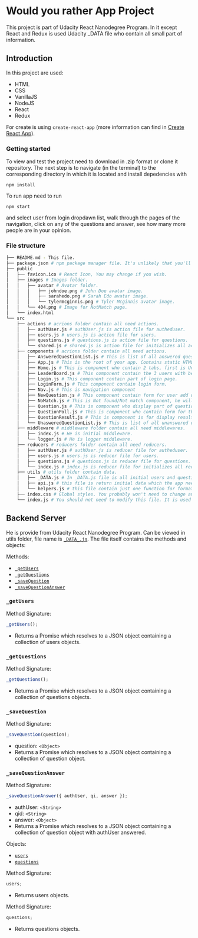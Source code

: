 # Would you rather App Project

This project is part of Udacity React Nanodegree Program. In it except React and Redux is used Udacity \_DATA file who contain all small part of information.

## Introduction

In this project are used:

- HTML
- CSS
- VanillaJS
- NodeJS
- React
- Redux

For create is using `create-react-app` (more information can find in [Create React App](https://github.com/facebookincubator/create-react-app)).

### Getting started

To view and test the project need to download in .zip format or clone it repository.
The next step is to navigate (in the terminal) to the corresponding directory in which it is located and install depedencies with

```
npm install
```

To run app need to run

```
npm start
```

and select user from login dropdawn list, walk through the pages of the navigation, click on any of the questions and answer, see how many more people are in your opinion.

### File structure

```bash
├── README.md - This file.
├── package.json # npm package manager file. It's unlikely that you'll need to modify this.
├── public
│   ├── favicon.ico # React Icon, You may change if you wish.
│   ├── images # Images folder.
│   │   ├── avatar # Avatar folder.
│   │   │   ├── johndoe.png # John Doe avatar image.
│   │   │   ├── sarahedo.png # Sarah Edo avatar image.
│   │   │   └── tylermcginnis.png # Tyler Mcginnis avatar image.
│   │   └── 404.png # Image for NotMatch page.
│   └── index.html
└── src
    ├── actions # acrions folder contain all need actions.
    │   ├── authUser.js # authUser.js is action file for autheduser.
    │   ├── users.js # users.js is action file for users.
    │   ├── questions.js # questions.js is action file for questions.
    │   └── shared.js # shared.js is action file for initializes all action files.
    ├── components # acrions folder contain all need actions.
    │   ├── AnsweredQuestionList.js # This is list of all answered questions for authed user.
    │   ├── App.js # This is the root of your app. Contains static HTML right now.
    │   ├── Home.js # This is component who contain 2 tabs, first is Unanswered questions, second - Answered questions.
    │   ├── LeaderBoard.js # This component contain the 3 users with best score.
    │   ├── Login.js # This component contain part of login page.
    │   ├── LoginForm.js # This component contain login form.
    │   ├── Nav.js # This is navigation component
    │   ├── NewQuestion.js # This component contain form for user add question.
    │   ├── NoMatch.js # This is Not found/Not match component, he will load if in url uset add incorrect path to some page.
    │   ├── Question.js # This is component who display part of question.
    │   ├── QuestionPoll.js # This is component who contain form for the question of which user answered.
    │   ├── QuestionResult.js # This is component is for display result of user vote.
    │   └── UnasweredQuestionList.js # This is list of all unanswered questions for authed user.
    ├── middleware # middleware folder contain all need middlewares.
    │   ├── index.js # He is initial middleware.
    │   └── logger.js # He is logger middleware.
    ├── reducers # reducers folder contain all need reducers.
    │   ├── authUser.js # authUser.js is reducer file for autheduser.
    │   ├── users.js # users.js is reducer file for users.
    │   ├── questions.js # questions.js is reducer file for questions.
    │   └── index.js # index.js is reducer file for initializes all reducers files.
    ├── utils # utils folder contain data.
    │   ├── _DATA.js # In _DATA.js file is all initial users and questions.
    │   ├── api.js # this file is return initial data which the app needs .
    │   └── helpers.js # this file contain just one function for formating question.
    ├── index.css # Global styles. You probably won't need to change anything here.
    └── index.js # You should not need to modify this file. It is used for DOM rendering only.
```

## Backend Server

He is provide from Udacity React Nanodegree Program. Can be viewed in utils folder, file name is [`_DATA_.js`](src/utils/_DATA_.js). The file itself contains the methods and objects:

Methods:

- [`_getUsers`](#_getUsers)
- [`_getQuestions`](#_getQuestions)
- [`_saveQuestion`](#_saveQuestion)
- [`_saveQuestionAnswer`](#_saveQuestionAnswer)

### `_getUsers`

Method Signature:

```js
_getUsers();
```

- Returns a Promise which resolves to a JSON object containing a collection of users objects.

### `_getQuestions`

Method Signature:

```js
_getQuestions();
```

- Returns a Promise which resolves to a JSON object containing a collection of questions objects.

### `_saveQuestion`

Method Signature:

```js
_saveQuestion(question);
```

- question: `<Object>`
- Returns a Promise which resolves to a JSON object containing a collection of question object.

### `_saveQuestionAnswer`

Method Signature:

```js
_saveQuestionAnswer({ authUser, qi, answer });
```

- authUser: `<String>`
- qid: `<String>`
- answer: `<Object>`
- Returns a Promise which resolves to a JSON object containing a collection of question object with authUser answered.

Objects:

- [`users`](#users)
- [`questions`](#questions)

Method Signature:

```js
users;
```

- Returns users objects.

Method Signature:

```js
questions;
```

- Returns questions objects.

